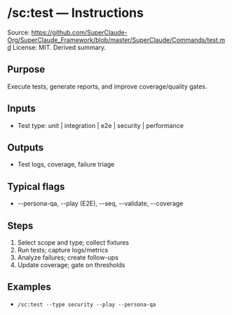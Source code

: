 # /sc:test — Instructions

Source: https://github.com/SuperClaude-Org/SuperClaude_Framework/blob/master/SuperClaude/Commands/test.md
License: MIT. Derived summary.

## Purpose
Execute tests, generate reports, and improve coverage/quality gates.

## Inputs
- Test type: unit | integration | e2e | security | performance

## Outputs
- Test logs, coverage, failure triage

## Typical flags
- --persona-qa, --play (E2E), --seq, --validate, --coverage

## Steps
1) Select scope and type; collect fixtures
2) Run tests; capture logs/metrics
3) Analyze failures; create follow-ups
4) Update coverage; gate on thresholds

## Examples
- `/sc:test --type security --play --persona-qa`
